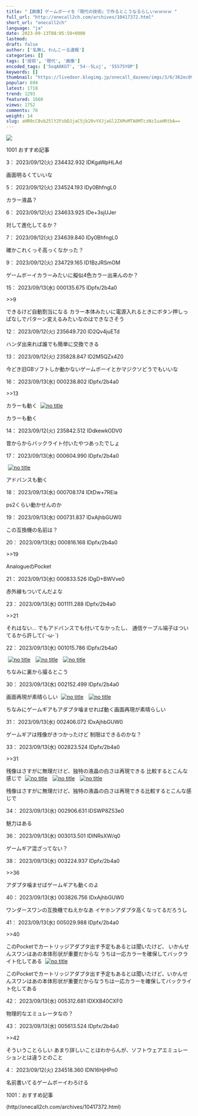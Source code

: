 ```yaml
---
title: "【画像】ゲームボーイを『現代の技術』で作るとこうなるらしいｗｗｗｗ "
full_url: "http://onecall2ch.com/archives/10417372.html"
short_url: "onecall2ch"
language: "ja"
date: 2023-09-13T08:05:59+0900
lastmod: 
draft: false
author: ['名無し わんこーる速報']
categories: []
tags: ['技術', '現代', '画像']
encoded_tags: ['5oqA6KGT', '54--5Luj', '55S75YOP']
keywords: []
thumbnail: "https://livedoor.blogimg.jp/onecall_dazeee/imgs/3/6/362ec098-s.jpg"
popular: 694
latest: 1718
trend: 1293
featured: 1660
views: 1752
comments: 76
weight: 14
slug: aHR0cC8vb25lY2FsbDJjaC5jb20vYXJjaGl2ZXMvMTA0MTczNzIuaHRtbA==
---
```


![](https://livedoor.blogimg.jp/onecall_dazeee/imgs/3/6/362ec098-s.jpg)

<div> <p class='name2'> 1001 おすすめ記事</p> <p class='name2'>3： 2023/09/12(火) 234432.932 IDKgaWpHLAd</p><p class='onecall'> 画面明るくていいな </p> <p class='name2'>5： 2023/09/12(火) 234524.193 IDy0BhfngL0</p><p class='onecall'> カラー液晶？ </p> <p class='name2'>6： 2023/09/12(火) 234633.925 IDe+3sjUJer</p><p class='onecall'> 対して進化してるか？ </p> <p class='name2'>7： 2023/09/12(火) 234639.840 IDy0BhfngL0</p><p class='onecall'> 確かこれくっそ高っくなかった？ </p> <p class='name2'>9： 2023/09/12(火) 234729.165 ID1BzJRSmOM</p><p class='onecall'> ゲームボーイカラーみたいに擬似4色カラー出来んのか？ </p> <p class='name2'>15： 2023/09/13(水) 000135.675 IDpfx/2b4a0</p><p class='onecall'> <p class='anchor'>>>9</p> できるけど自動割当になる カラー本体みたいに電源入れるときにボタン押しっぱなしでパターン変えるみたいなのはできなさそう </p> <p class='name2'>12： 2023/09/12(火) 235649.720 ID2Qv4juETd</p><p class='onecall'> ハンダ出来れば誰でも簡単に交換できる </p> <p class='name2'>13： 2023/09/12(火) 235828.847 ID2M5QZx4Z0</p><p class='onecall'> 今どき旧GBソフトしか動かないゲームボーイとかマジクソどうでもいいな </p> <p class='name2'>16： 2023/09/13(水) 000238.802 IDpfx/2b4a0</p><p class='anchor'>>>13</p> カラーも動く <a target='_blank' href='https//livedoor.blogimg.jp/onecall_dazeee/imgs/2/0/209d1221.jpg'><img hspace='5' border='0' class='image pict' alt='no title' src='https//livedoor.blogimg.jp/onecall_dazeee/imgs/2/0/209d1221-s.jpg'></a> <p>カラーも動く</p> <p class='name2'>14： 2023/09/12(火) 235842.512 IDdkewkODV0</p><p class='onecall'> 昔からからバックライト付いたやつあったでしょ </p> <p class='name2'>17： 2023/09/13(水) 000604.990 IDpfx/2b4a0</p> <a target='_blank' href='https//livedoor.blogimg.jp/onecall_dazeee/imgs/e/d/ed220bc0.jpg'><img hspace='5' border='0' class='image pict' alt='no title' src='https//livedoor.blogimg.jp/onecall_dazeee/imgs/e/d/ed220bc0-s.jpg'></a> <p>アドバンスも動く</p> <p class='name2'>18： 2023/09/13(水) 000708.174 IDtDw+7REia</p><p class='onecall'> ps2くらい動かせんのか </p> <p class='name2'>19： 2023/09/13(水) 000731.837 IDxAjhbGUW0</p><p class='onecall'> この互換機の名前は？ </p> <p class='name2'>20： 2023/09/13(水) 000816.168 IDpfx/2b4a0</p><p class='onecall'> <p class='anchor'>>>19</p> AnalogueのPocket </p> <p class='name2'>21： 2023/09/13(水) 000833.526 IDgD+BWVve0</p><p class='onecall'> 赤外線もついてんだよな </p> <p class='name2'>23： 2023/09/13(水) 001111.288 IDpfx/2b4a0</p><p class='onecall'> <p class='anchor'>>>21</p> それはない… でもアドバンスでも付いてなかったし、 通信ケーブル端子はついてるから許して(´･ω･`) </p> <p class='name2'>22： 2023/09/13(水) 001015.786 IDpfx/2b4a0</p> <a target='_blank' href='https//livedoor.blogimg.jp/onecall_dazeee/imgs/f/9/f98b0da8.jpg'><img hspace='5' border='0' class='image pict' alt='no title' src='https//livedoor.blogimg.jp/onecall_dazeee/imgs/f/9/f98b0da8-s.jpg'></a> <a target='_blank' href='https//livedoor.blogimg.jp/onecall_dazeee/imgs/9/4/9477d4dd.jpg'><img hspace='5' border='0' class='image pict' alt='no title' src='https//livedoor.blogimg.jp/onecall_dazeee/imgs/9/4/9477d4dd-s.jpg'></a> <a target='_blank' href='https//livedoor.blogimg.jp/onecall_dazeee/imgs/6/0/6006ba43.jpg'><img hspace='5' border='0' class='image pict' alt='no title' src='https//livedoor.blogimg.jp/onecall_dazeee/imgs/6/0/6006ba43-s.jpg'></a> <p>ちなみに裏から撮るとこう</p> <p class='name2'>30： 2023/09/13(水) 002152.499 IDpfx/2b4a0</p> 画面再現が素晴らしい <a target='_blank' href='https//livedoor.blogimg.jp/onecall_dazeee/imgs/5/c/5cc139dd.jpg'><img hspace='5' border='0' class='image pict' alt='no title' src='https//livedoor.blogimg.jp/onecall_dazeee/imgs/5/c/5cc139dd-s.jpg'></a> <a target='_blank' href='https//livedoor.blogimg.jp/onecall_dazeee/imgs/5/d/5db56477.jpg'><img hspace='5' border='0' class='image pict' alt='no title' src='https//livedoor.blogimg.jp/onecall_dazeee/imgs/5/d/5db56477-s.jpg'></a> <p>ちなみにゲームギアもアダプタ噛ませれば動く画面再現が素晴らしい</p> <p class='name2'>31： 2023/09/13(水) 002406.072 IDxAjhbGUW0</p><p class='onecall'> ゲームギアは残像がきつかったけど 制限はできるのかな？ </p> <p class='name2'>33： 2023/09/13(水) 002823.524 IDpfx/2b4a0</p><p class='anchor'>>>31</p> 残像はさすがに無理だけど、独特の液晶の白さは再現できる 比較するとこんな感じで <a target='_blank' href='https//livedoor.blogimg.jp/onecall_dazeee/imgs/d/2/d2d19b1c.jpg'><img hspace='5' border='0' class='image pict' alt='no title' src='https//livedoor.blogimg.jp/onecall_dazeee/imgs/d/2/d2d19b1c-s.jpg'></a> <a target='_blank' href='https//livedoor.blogimg.jp/onecall_dazeee/imgs/9/1/912cc6da.jpg'><img hspace='5' border='0' class='image pict' alt='no title' src='https//livedoor.blogimg.jp/onecall_dazeee/imgs/9/1/912cc6da-s.jpg'></a> <a target='_blank' href='https//livedoor.blogimg.jp/onecall_dazeee/imgs/e/5/e5f3ad9f.jpg'><img hspace='5' border='0' class='image pict' alt='no title' src='https//livedoor.blogimg.jp/onecall_dazeee/imgs/e/5/e5f3ad9f-s.jpg'></a> <p>残像はさすがに無理だけど、独特の液晶の白さは再現できる比較するとこんな感じで</p> <p class='name2'>34： 2023/09/13(水) 002906.631 IDSWP8Z53e0</p><p class='onecall'> 魅力はある </p> <p class='name2'>36： 2023/09/13(水) 003013.501 IDlNRsXW/q0</p><p class='onecall'> ゲームギア混ざってない？ </p> <p class='name2'>38： 2023/09/13(水) 003224.937 IDpfx/2b4a0</p><p class='onecall'> <p class='anchor'>>>36</p> アダプタ噛ませばゲームギアも動くのよ </p> <p class='name2'>40： 2023/09/13(水) 003826.756 IDxAjhbGUW0</p><p class='onecall'> ワンダースワンの互換機でねえかなあ イヤホンアダプタ高くなってるだろうし </p> <p class='name2'>41： 2023/09/13(水) 005029.988 IDpfx/2b4a0</p><p class='anchor'>>>40</p> このPocketでカートリッジアダプタ出す予定もあるとは聞いたけど、 いかんせんスワンはあの本体形状が重要だからな うちは一応カラーを確保してバックライト化してある <a target='_blank' href='https//livedoor.blogimg.jp/onecall_dazeee/imgs/c/4/c4445ed0.jpg'><img hspace='5' border='0' class='image pict' alt='no title' src='https//livedoor.blogimg.jp/onecall_dazeee/imgs/c/4/c4445ed0-s.jpg'></a> <p>このPocketでカートリッジアダプタ出す予定もあるとは聞いたけど、いかんせんスワンはあの本体形状が重要だからなうちは一応カラーを確保してバックライト化してある</p> <p class='name2'>42： 2023/09/13(水) 005312.681 IDXXB40CXF0</p><p class='onecall'> 物理的なエミュレータなの？ </p> <p class='name2'>43： 2023/09/13(水) 005613.524 IDpfx/2b4a0</p><p class='onecall'> <p class='anchor'>>>42</p> そういうことらしい あまり詳しいことはわからんが、ソフトウェアエミュレーションとは違うとのこと </p> <p class='name2'>4： 2023/09/12(火) 234518.360 IDN16HjHPn0</p><p class='onecall'><p> 名前書いてるゲームボーイわろける </p></p> <p class='name2'>1001：おすすめ記事</p> </div>

(http//onecall2ch.com/archives/10417372.html)
